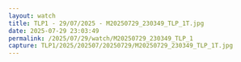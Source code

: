 ```yaml
---
layout: watch
title: TLP1 - 29/07/2025 - M20250729_230349_TLP_1T.jpg
date: 2025-07-29 23:03:49
permalink: /2025/07/29/watch/M20250729_230349_TLP_1
capture: TLP1/2025/202507/20250729/M20250729_230349_TLP_1T.jpg
---
```

